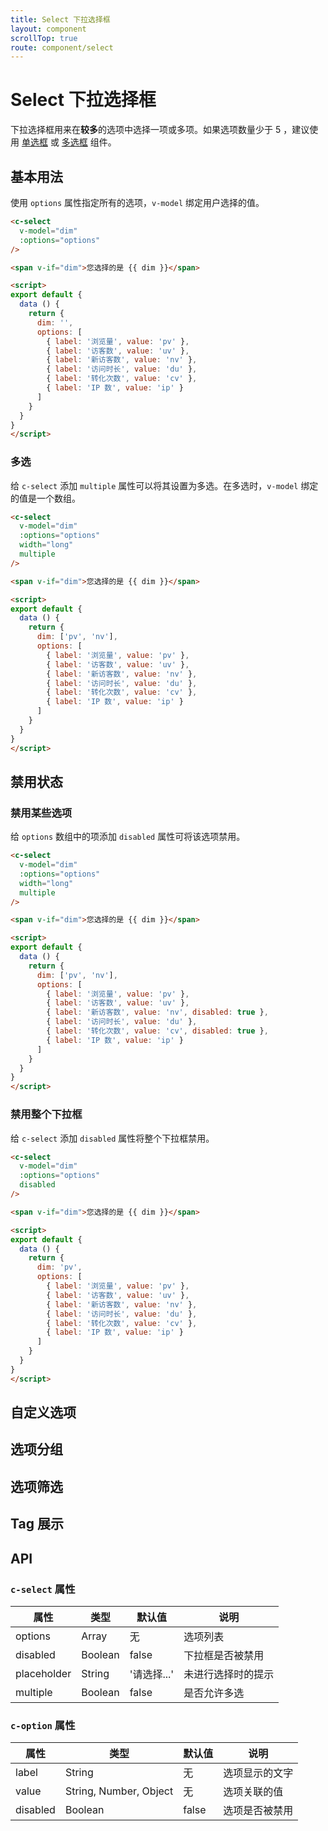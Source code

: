 ```yaml
---
title: Select 下拉选择框
layout: component
scrollTop: true
route: component/select
---
```


# Select 下拉选择框

下拉选择框用来在**较多**的选项中选择一项或多项。如果选项数量少于 5 ，建议使用 [单选框](radio) 或 [多选框](checkbox) 组件。

## 基本用法

使用 `options` 属性指定所有的选项，`v-model` 绑定用户选择的值。

```html
<c-select
  v-model="dim"
  :options="options"
/>

<span v-if="dim">您选择的是 {{ dim }}</span>

<script>
export default {
  data () {
    return {
      dim: '',
      options: [
        { label: '浏览量', value: 'pv' },
        { label: '访客数', value: 'uv' },
        { label: '新访客数', value: 'nv' },
        { label: '访问时长', value: 'du' },
        { label: '转化次数', value: 'cv' },
        { label: 'IP 数', value: 'ip' }
      ]
    }
  }
}
</script>
```

### 多选

给 `c-select` 添加 `multiple` 属性可以将其设置为多选。在多选时，`v-model` 绑定的值是一个数组。

```html
<c-select
  v-model="dim"
  :options="options"
  width="long"
  multiple
/>

<span v-if="dim">您选择的是 {{ dim }}</span>

<script>
export default {
  data () {
    return {
      dim: ['pv', 'nv'],
      options: [
        { label: '浏览量', value: 'pv' },
        { label: '访客数', value: 'uv' },
        { label: '新访客数', value: 'nv' },
        { label: '访问时长', value: 'du' },
        { label: '转化次数', value: 'cv' },
        { label: 'IP 数', value: 'ip' }
      ]
    }
  }
}
</script>
```

## 禁用状态

### 禁用某些选项

给 `options` 数组中的项添加 `disabled` 属性可将该选项禁用。

```html
<c-select
  v-model="dim"
  :options="options"
  width="long"
  multiple
/>

<span v-if="dim">您选择的是 {{ dim }}</span>

<script>
export default {
  data () {
    return {
      dim: ['pv', 'nv'],
      options: [
        { label: '浏览量', value: 'pv' },
        { label: '访客数', value: 'uv' },
        { label: '新访客数', value: 'nv', disabled: true },
        { label: '访问时长', value: 'du' },
        { label: '转化次数', value: 'cv', disabled: true },
        { label: 'IP 数', value: 'ip' }
      ]
    }
  }
}
</script>
```

### 禁用整个下拉框

给 `c-select` 添加 `disabled` 属性将整个下拉框禁用。

```html
<c-select
  v-model="dim"
  :options="options"
  disabled
/>

<span v-if="dim">您选择的是 {{ dim }}</span>

<script>
export default {
  data () {
    return {
      dim: 'pv',
      options: [
        { label: '浏览量', value: 'pv' },
        { label: '访客数', value: 'uv' },
        { label: '新访客数', value: 'nv' },
        { label: '访问时长', value: 'du' },
        { label: '转化次数', value: 'cv' },
        { label: 'IP 数', value: 'ip' }
      ]
    }
  }
}
</script>
```

## 自定义选项

## 选项分组

## 选项筛选

## Tag 展示

## API

### `c-select` 属性

| 属性 | 类型 | 默认值 | 说明 |
|-----|------|-------|-----|
| options | Array | 无 | 选项列表 |
| disabled | Boolean | false | 下拉框是否被禁用 |
| placeholder | String | '请选择...' | 未进行选择时的提示 |
| multiple | Boolean | false | 是否允许多选 |

### `c-option` 属性

| 属性 | 类型 | 默认值 | 说明 |
|-----|------|-------|-----|
| label | String | 无 | 选项显示的文字 |
| value | String, Number, Object | 无 | 选项关联的值 |
| disabled | Boolean | false | 选项是否被禁用 |
